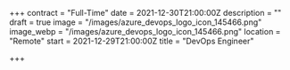 +++
contract = "Full-Time"
date = 2021-12-30T21:00:00Z
description = ""
draft = true
image = "/images/azure_devops_logo_icon_145466.png"
image_webp = "/images/azure_devops_logo_icon_145466.png"
location = "Remote"
start = 2021-12-29T21:00:00Z
title = "DevOps Engineer"

+++

